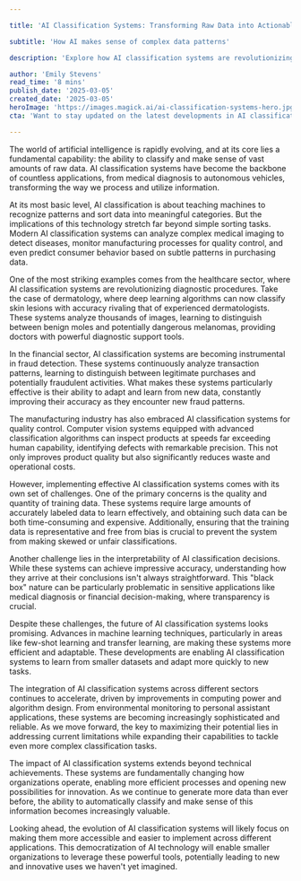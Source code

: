 ```yaml
---

title: 'AI Classification Systems: Transforming Raw Data into Actionable Intelligence'

subtitle: 'How AI makes sense of complex data patterns'

description: 'Explore how AI classification systems are revolutionizing various industries by transforming raw data into meaningful insights. From healthcare diagnostics to manufacturing quality control, learn how these systems are changing the way we process and utilize information, while addressing key challenges and future developments in the field.'

author: 'Emily Stevens'
read_time: '8 mins'
publish_date: '2025-03-05'
created_date: '2025-03-05'
heroImage: 'https://images.magick.ai/ai-classification-systems-hero.jpg'
cta: 'Want to stay updated on the latest developments in AI classification systems and other groundbreaking technologies? Follow us on LinkedIn for expert insights, industry updates, and thought-provoking discussions about the future of AI.'

---
```


The world of artificial intelligence is rapidly evolving, and at its core lies a fundamental capability: the ability to classify and make sense of vast amounts of raw data. AI classification systems have become the backbone of countless applications, from medical diagnosis to autonomous vehicles, transforming the way we process and utilize information.

At its most basic level, AI classification is about teaching machines to recognize patterns and sort data into meaningful categories. But the implications of this technology stretch far beyond simple sorting tasks. Modern AI classification systems can analyze complex medical imaging to detect diseases, monitor manufacturing processes for quality control, and even predict consumer behavior based on subtle patterns in purchasing data.

One of the most striking examples comes from the healthcare sector, where AI classification systems are revolutionizing diagnostic procedures. Take the case of dermatology, where deep learning algorithms can now classify skin lesions with accuracy rivaling that of experienced dermatologists. These systems analyze thousands of images, learning to distinguish between benign moles and potentially dangerous melanomas, providing doctors with powerful diagnostic support tools.

In the financial sector, AI classification systems are becoming instrumental in fraud detection. These systems continuously analyze transaction patterns, learning to distinguish between legitimate purchases and potentially fraudulent activities. What makes these systems particularly effective is their ability to adapt and learn from new data, constantly improving their accuracy as they encounter new fraud patterns.

The manufacturing industry has also embraced AI classification systems for quality control. Computer vision systems equipped with advanced classification algorithms can inspect products at speeds far exceeding human capability, identifying defects with remarkable precision. This not only improves product quality but also significantly reduces waste and operational costs.

However, implementing effective AI classification systems comes with its own set of challenges. One of the primary concerns is the quality and quantity of training data. These systems require large amounts of accurately labeled data to learn effectively, and obtaining such data can be both time-consuming and expensive. Additionally, ensuring that the training data is representative and free from bias is crucial to prevent the system from making skewed or unfair classifications.

Another challenge lies in the interpretability of AI classification decisions. While these systems can achieve impressive accuracy, understanding how they arrive at their conclusions isn't always straightforward. This "black box" nature can be particularly problematic in sensitive applications like medical diagnosis or financial decision-making, where transparency is crucial.

Despite these challenges, the future of AI classification systems looks promising. Advances in machine learning techniques, particularly in areas like few-shot learning and transfer learning, are making these systems more efficient and adaptable. These developments are enabling AI classification systems to learn from smaller datasets and adapt more quickly to new tasks.

The integration of AI classification systems across different sectors continues to accelerate, driven by improvements in computing power and algorithm design. From environmental monitoring to personal assistant applications, these systems are becoming increasingly sophisticated and reliable. As we move forward, the key to maximizing their potential lies in addressing current limitations while expanding their capabilities to tackle even more complex classification tasks.

The impact of AI classification systems extends beyond technical achievements. These systems are fundamentally changing how organizations operate, enabling more efficient processes and opening new possibilities for innovation. As we continue to generate more data than ever before, the ability to automatically classify and make sense of this information becomes increasingly valuable.

Looking ahead, the evolution of AI classification systems will likely focus on making them more accessible and easier to implement across different applications. This democratization of AI technology will enable smaller organizations to leverage these powerful tools, potentially leading to new and innovative uses we haven't yet imagined.